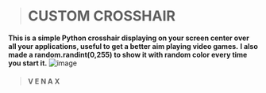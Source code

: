 > # CUSTOM CROSSHAIR
**This is a simple Python crosshair displaying on your screen center over all your applications, useful to get a better aim playing video games.**
**I also made a random.randint(0,255) to show it with random color every time you start it.**
![image](https://user-images.githubusercontent.com/81310818/125140721-71837180-e113-11eb-9826-fe08ae8122b9.png)

> #### V E N A X
